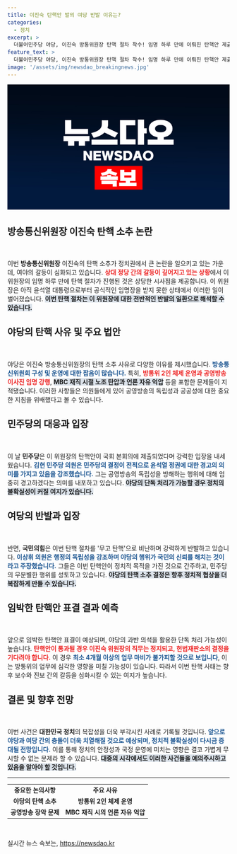 ```yaml
---
title: 이진숙 탄핵안 발의 여당 반발 이유는?
categories:
  - 정치
excerpt: >
  더불어민주당 야당, 이진숙 방통위원장 탄핵 절차 착수! 임명 하루 만에 이뤄진 탄핵안 제출로 정치적 파장 예고. 과연 국회에서 어떻게 처리될 것인가? 클릭하고 확인해보세요!
feature_text: >
  더불어민주당 야당, 이진숙 방통위원장 탄핵 절차 착수! 임명 하루 만에 이뤄진 탄핵안 제출로 정치적 파장 예고. 과연 국회에서 어떻게 처리될 것인가? 클릭하고 확인해보세요!
image: '/assets/img/newsdao_breakingnews.jpg'
---
```


<p><img src="/assets/img/newsdao_breakingnews.jpg" alt="pcversion 속보" /></p>

<h2 data-ke-size="size26">방송통신위원장 이진숙 탄핵 소추 논란</h2>

<p data-ke-size="size16">&nbsp;</p>

<p>이번 <b>방송통신위원장</b> 이진숙의 탄핵 소추가 정치권에서 큰 논란을 일으키고 있는 가운데, 여야의 갈등이 심화되고 있습니다. <b><span style="color: #ee2323;">상대 정당 간의 갈등이 깊어지고 있는 상황</span></b>에서 이 위원장의 임명 하루 만에 탄핵 절차가 진행된 것은 상당한 시사점을 제공합니다. 이 위원장은 아직 윤석열 대통령으로부터 공식적인 임명장을 받지 못한 상태에서 이러한 일이 벌어졌습니다. <b><span style="background-color: #21538527;">이번 탄핵 절차는 이 위원장에 대한 전반적인 반발의 일환으로 해석할 수 있습니다.</span></b> </p>

<h2 data-ke-size="size26">야당의 탄핵 사유 및 주요 법안</h2>

<p data-ke-size="size16">&nbsp;</p>

<p>야당은 이진숙 방송통신위원장의 탄핵 소추 사유로 다양한 이유를 제시했습니다. <b><span style="color: #1a5490;">방송통신위원회 구성 및 운영에 대한 잡음이 많습니다.</span></b> 특히, <b><span style="color: #ee2323;">방통위 2인 체제 운영과 공영방송 이사진 임명 강행</span></b>, <b><span style="background-color: #21538527;">MBC 재직 시절 노조 탄압과 언론 자유 억압</span></b> 등을 포함한 문제들이 지적됐습니다. 이러한 사항들은 의원들에게 있어 공영방송의 독립성과 공공성에 대한 중요한 지침을 위배했다고 볼 수 있습니다. </p>

<h2 data-ke-size="size26">민주당의 대응과 입장</h2>

<p data-ke-size="size16">&nbsp;</p>

<p>이 날 <b>민주당</b>은 이 위원장의 탄핵안이 국회 본회의에 제출되었다며 강력한 입장을 내세웠습니다. <b><span style="color: #1a5490;">김현 민주당 의원은 민주당의 결정이 전적으로 윤석열 정권에 대한 경고의 의미를 가지고 있음을 강조했습니다.</span></b> 그는 공영방송의 독립성을 방해하는 행위에 대해 엄중히 경고하겠다는 의미를 내포하고 있습니다. <b><span style="background-color: #21538527;">야당의 단독 처리가 가능할 경우 정치의 불확실성이 커질 여지가 있습니다.</span></b></p>

<h2 data-ke-size="size26">여당의 반발과 입장</h2>

<p data-ke-size="size16">&nbsp;</p>

<p>반면, <b>국민의힘</b>은 이번 탄핵 절차를 '무고 탄핵'으로 비난하며 강력하게 반발하고 있습니다. <b><span style="color: #1a5490;">이상휘 의원은 행정의 독립성을 강조하며 야당의 행위가 국민의 신뢰를 해치는 것이라고 주장했습니다.</span></b> 그들은 이번 탄핵안이 정치적 목적을 가진 것으로 간주하고, 민주당의 무분별한 행위를 성토하고 있습니다. <b><span style="background-color: #21538527;">야당의 탄핵 소추 결정은 향후 정치적 협상을 더 복잡하게 만들 수 있습니다.</span></b></p>

<h2 data-ke-size="size26">임박한 탄핵안 표결 결과 예측</h2>

<p data-ke-size="size16">&nbsp;</p>

<p>앞으로 임박한 탄핵안 표결이 예상되며, 야당의 과반 의석을 활용한 단독 처리 가능성이 높습니다. <b><span style="color: #ee2323;">탄핵안이 통과될 경우 이진숙 위원장의 직무는 정지되고, 헌법재판소의 결정을 기다려야 합니다.</span></b> 이 경우 <b><span style="color: #1a5490;">최소 4개월 이상의 업무 마비가 불가피할 것으로 보입니다</span></b>, 이는 방통위의 업무에 심각한 영향을 미칠 가능성이 있습니다. 따라서 이번 탄핵 사태는 향후 보수와 진보 간의 갈등을 심화시킬 수 있는 여지가 높습니다. </p>

<h2 data-ke-size="size26">결론 및 향후 전망</h2>

<p data-ke-size="size16">&nbsp;</p>

<p>이번 사건은 <b>대한민국 정치</b>의 복잡성을 더욱 부각시킨 사례로 기록될 것입니다. <b><span style="color: #1a5490;">앞으로 야당과 여당 간의 충돌이 더욱 치열해질 것으로 예상되며, 정치적 불확실성이 다시금 증대될 전망입니다.</span></b>  이를 통해 정치의 안정성과 국정 운영에 미치는 영향은 결코 가볍게 무시할 수 없는 문제라 할 수 있습니다. <b><span style="background-color: #21538527;">대중의 시각에서도 이러한 사건들을 예의주시하고 있음을 알아야 할 것입니다.</span></b></p>

<hr>

<table style="width: 100%; border-collapse: collapse;">
<tr>
<td style="text-align: center; height: 17px;"><b>중요한 논의사항</b></td>
<td style="text-align: center; height: 17px;"><b>주요 사유</b></td>
</tr>
<tr>
<td style="text-align: center; height: 17px;"><b>야당의 탄핵 소추</b></td>
<td style="text-align: center; height: 17px;"><b>방통위 2인 체제 운영</b></td>
</tr>
<tr>
<td style="text-align: center; height: 17px;"><b>공영방송 장악 문제</b></td>
<td style="text-align: center; height: 17px;"><b>MBC 재직 시의 언론 자유 억압</b></td>
</tr>
</table>

<p data-ke-size="size16">&nbsp;</p>
실시간 뉴스 속보는, <a href="https://newsdao.kr" rel="dofollow">https://newsdao.kr</a>


